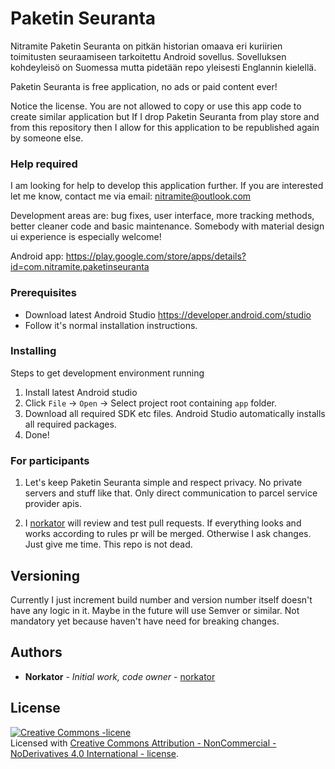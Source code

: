 # Paketin Seuranta

Nitramite Paketin Seuranta on pitkän historian omaava eri kuriirien toimitusten seuraamiseen 
tarkoitettu Android sovellus. Sovelluksen kohdeyleisö on Suomessa mutta pidetään repo 
yleisesti Englannin kielellä.

Paketin Seuranta is free application, no ads or paid content ever!

Notice the license. You are not allowed to copy or use this app code to create similar application but If I drop Paketin Seuranta from play store and from this repository then I allow for this application to be republished again by someone else.

### Help required

I am looking for help to develop this application further. If you are interested let me know,
contact me via email: nitramite@outlook.com

Development areas are: bug fixes, user interface, more tracking methods, better cleaner code and basic maintenance. Somebody with material design ui experience is especially welcome!

Android app: https://play.google.com/store/apps/details?id=com.nitramite.paketinseuranta


### Prerequisites
* Download latest Android Studio
https://developer.android.com/studio
* Follow it's normal installation instructions.


### Installing

Steps to get development environment running

1. Install latest Android studio
2. Click `File` -> `Open` -> Select project root containing `app` folder.
3. Download all required SDK etc files. Android Studio automatically installs all required packages.
4. Done!


### For participants
1. Let's keep Paketin Seuranta simple and respect privacy. No private servers and stuff like that. 
Only direct communication to parcel service provider apis.

2. I [norkator](https://github.com/norkator) will review and test pull requests. If everything looks and works 
according to rules pr will be merged. Otherwise I ask changes. Just give me time. This repo is not dead. 


## Versioning

Currently I just increment build number and version number itself doesn't have any logic in it.
Maybe in the future will use Semver or similar. Not mandatory yet because haven't have need for breaking changes.


## Authors

* **Norkator** - *Initial work, code owner* - [norkator](https://github.com/norkator)


## License

<a rel="license" href="http://creativecommons.org/licenses/by-nc-nd/4.0/"><img alt="Creative Commons -licene" style="border-width:0" src="https://i.creativecommons.org/l/by-nc-nd/4.0/88x31.png" /></a><br />Licensed with <a rel="license" href="http://creativecommons.org/licenses/by-nc-nd/4.0/">Creative Commons Attribution - NonCommercial - NoDerivatives 4.0 International - license</a>.

